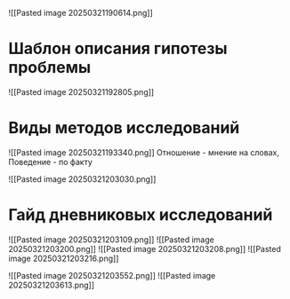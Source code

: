 ![[Pasted image 20250321190614.png]]
# Шаблон описания гипотезы проблемы
![[Pasted image 20250321192805.png]]
# Виды методов исследований
![[Pasted image 20250321193340.png]]
Отношение - мнение на словах, Поведение - по факту

![[Pasted image 20250321203030.png]]

# Гайд дневниковых исследований
![[Pasted image 20250321203109.png]]
![[Pasted image 20250321203200.png]]
![[Pasted image 20250321203208.png]]
![[Pasted image 20250321203216.png]]

![[Pasted image 20250321203552.png]]
![[Pasted image 20250321203613.png]]